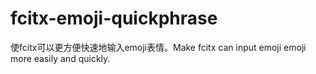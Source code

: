# fcitx-emoji-quickphrase
使fcitx可以更方便快速地输入emoji表情。Make fcitx can input emoji emoji more easily and quickly.
